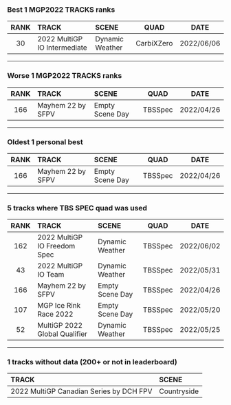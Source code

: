 ### Best 1 MGP2022 TRACKS ranks
|RANK|TRACK|SCENE|QUAD|DATE|
|:---:|:---|:---|:---:|:---:|
|30|2022 MultiGP IO Intermediate|Dynamic Weather|CarbiXZero|2022/06/06|
---
### Worse 1 MGP2022 TRACKS ranks
|RANK|TRACK|SCENE|QUAD|DATE|
|:---:|:---|:---|:---:|:---:|
|166|Mayhem 22 by SFPV|Empty Scene Day|TBSSpec|2022/04/26|
---
### Oldest 1 personal best
|RANK|TRACK|SCENE|QUAD|DATE|
|:---:|:---|:---|:---:|:---:|
|166|Mayhem 22 by SFPV|Empty Scene Day|TBSSpec|2022/04/26|
---
### 5 tracks where TBS SPEC quad was used
|RANK|TRACK|SCENE|QUAD|DATE|
|:---:|:---|:---|:---:|:---:|
|162|2022 MultiGP IO Freedom Spec|Dynamic Weather|TBSSpec|2022/06/02|
|43|2022 MultiGP IO Team|Dynamic Weather|TBSSpec|2022/05/31|
|166|Mayhem 22 by SFPV|Empty Scene Day|TBSSpec|2022/04/26|
|107|MGP Ice Rink Race 2022|Empty Scene Day|TBSSpec|2022/05/20|
|52|MultiGP 2022 Global Qualifier|Dynamic Weather|TBSSpec|2022/05/25|
---
### 1 tracks without data (200+ or not in leaderboard)
|TRACK|SCENE|
|:---|:---|
|2022 MultiGP Canadian Series by DCH FPV|Countryside|
